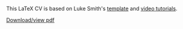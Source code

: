 This LaTeX CV is based on Luke Smith's [template](https://github.com/LukeSmithxyz/latex-templates/blob/master/cv.tex) and [video tutorials](https://videos.lukesmith.xyz/videos/watch/playlist/48a02be8-115a-4842-9ebf-6e3c6245f290?playlistPosition=8&resume=true).

[Download/view pdf](https://opmorgan.github.io/cv/cv.pdf)
